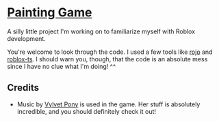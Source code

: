 # [Painting Game](https://www.roblox.com/games/108728025406796/Painting-Game)

A silly little project I'm working on to familiarize myself with Roblox development.

You're welcome to look through the code. I used a few tools like [rojo](https://rojo.space/) and [roblox-ts](https://roblox-ts.com/).
I should warn you, though, that the code is an absolute mess since I have no clue what I'm doing! ^^

## Credits

- Music by [Vylvet Pony](https://www.vyletpony.com/) is used in the game. Her stuff is absolutely incredible, and you should definitely check it out!

